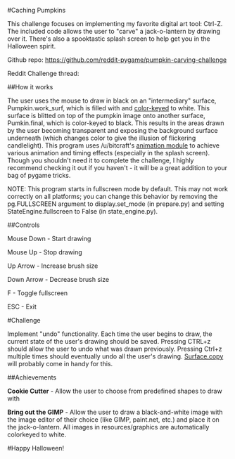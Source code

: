#Caching Pumpkins 

This challenge focuses on implementing my favorite digital art tool: Ctrl-Z. The included code allows the user to "carve" a jack-o-lantern by drawing over it. There's also a spooktastic splash screen to help get you in the Halloween spirit.

Github repo: https://github.com/reddit-pygame/pumpkin-carving-challenge

Reddit Challenge thread: 

##How it works

The user uses the mouse to draw in black on an "intermediary" surface, Pumpkin.work_surf, which is filled with and [color-keyed](https://www.pygame.org/docs/ref/surface.html#pygame.Surface.set_colorkey) to white. This surface is blitted 
on top of the pumpkin image onto another surface, Pumkin.final, which is color-keyed to black. This results in the areas drawn by the user becoming transparent and exposing the 
background surface underneath (which changes color to give the illusion of flickering candlelight). This program uses /u/bitcraft's [animation module](https://github.com/bitcraft/animation) to achieve various 
animation and timing effects (especially in the splash screen). Though you shouldn't need it to complete the challenge, I highly recommend checking it out if you haven't - it will be a great addition to your bag of pygame tricks.

NOTE: This program starts in fullscreen mode by default. This may not work correctly on all platforms; you can change this behavior by removing the pg.FULLSCREEN argument to display.set_mode (in prepare.py) 
and setting StateEngine.fullscreen to False (in state_engine.py).

##Controls

Mouse Down - Start drawing

Mouse Up - Stop drawing

Up Arrow - Increase brush size

Down Arrow - Decrease brush size

F - Toggle fullscreen

ESC - Exit

#Challenge

Implement "undo" functionality. Each time the user begins to draw, the current state of the user's drawing should be saved. Pressing CTRL+z should allow the user to undo what was drawn previously. 
Pressing Ctrl+z multiple times should eventually undo all the user's drawing. [Surface.copy](https://www.pygame.org/docs/ref/surface.html#pygame.Surface.copy) will probably come in handy for this.

##Achievements

**Cookie Cutter** - Allow the user to choose from predefined shapes to draw with

**Bring out the GIMP** - Allow the user to draw a black-and-white image with the image editor of their choice (like GIMP, paint.net, etc.) and place it on the jack-o-lantern. All images in resources/graphics are automatically colorkeyed to white.

#Happy Halloween!